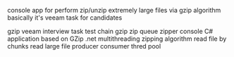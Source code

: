 console app for perform zip/unzip extremely large files via gzip algorithm
basically it's veeam task for candidates

gzip
veeam 
interview task 
test 
chain 
gzip 
zip 
queue
zipper
console 
C# 
application based on GZip .net
multithreading zipping algorithm
read file by chunks
read large file
producer consumer
thred pool
